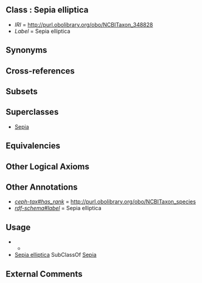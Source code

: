 
## Class : Sepia elliptica

 * *IRI* = http://purl.obolibrary.org/obo/NCBITaxon_348828
 * *Label* = Sepia elliptica

## Synonyms


## Cross-references


## Subsets


## Superclasses

 * [Sepia](../../NCBITaxon/09/NCBITaxon_6609.md)

## Equivalencies


## Other Logical Axioms


## Other Annotations

 * *[ceph-tax#has_rank](../../ceph-tax#has/nk/ceph-tax#has_rank.md)* = http://purl.obolibrary.org/obo/NCBITaxon_species
 * *[rdf-schema#label](../../el/rdf-schema#label.md)* = Sepia elliptica

## Usage

 * -
 * [Sepia elliptica](../../NCBITaxon/28/NCBITaxon_348828.md) SubClassOf [Sepia](../../NCBITaxon/09/NCBITaxon_6609.md)

## External Comments

